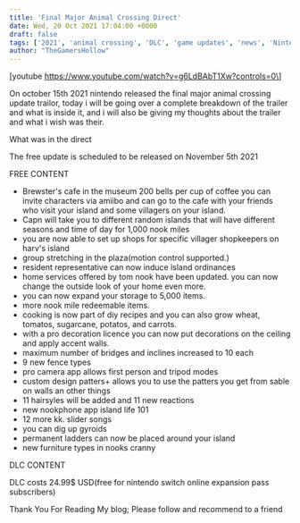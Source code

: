 ```yaml
---
title: 'Final Major Animal Crossing Direct'
date: Wed, 20 Oct 2021 17:04:00 +0000
draft: false
tags: ['2021', 'animal crossing', 'DLC', 'game updates', 'news', 'Nintendo', 'Nintendo switch', 'thoughts', 'trailer reviews', 'Uncategorized']
author: "TheGamersHollow"
---
```


\[youtube https://www.youtube.com/watch?v=g6LdBAbT1Xw?controls=0\]

On october 15th 2021 nintendo released the final major animal crossing update trailor, today i will be going over a complete breakdown of the trailer and what is inside it, and i will also be giving my thoughts about the trailer and what i wish was their. 

  

What was in the direct

The free update is scheduled to be released on November 5th 2021

FREE CONTENT

*   Brewster's cafe in the museum 200 bells per cup of coffee you can invite characters via amiibo and can go to the cafe with your friends who visit your island and some villagers on your island.
*   Capn will take you to different random islands that will have different seasons and time of day for 1,000 nook miles
*   you are now able to set up shops for specific villager shopkeepers on harv's island
*   group stretching in the plaza(motion control supported.)
*   resident representative can now induce island ordinances 
*   home services offered by tom nook have been updated. you can now change the outside look of your home even more.
*   you can now expand your storage to 5,000 items.
*   more nook mile redeemable items.
*   cooking is now part of diy recipes and you can also grow wheat, tomatos, sugarcane, potatos, and carrots.
*   with a pro decoration licence you can now put decorations on the ceiling and apply accent walls.
*   maximum number of bridges and inclines increased to 10 each
*   9 new fence types
*   pro camera app allows first person and tripod modes
*   custom design patters+ allows you to use the patters you get from sable on walls an other things
*   11 hairsyles will be added and 11 new reactions
*   new nookphone app island life 101
*   12 more kk. slider songs
*   you can dig up gyroids
*   permanent ladders can now be placed around your island
*   new furniture types in nooks cranny

DLC CONTENT

DLC costs 24.99$ USD(free for nintendo switch online expansion pass subscribers)

  

Thank You For Reading My blog; Please follow and recommend to a friend